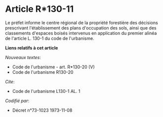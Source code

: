 # Article R*130-11

Le préfet informe le centre régional de la propriété forestière des décisions prescrivant l'établissement des plans
d'occupation des sols, ainsi que des classements d'espaces boisés intervenus en application du premier alinéa de l'article L.
130-1 du code de l'urbanisme.

**Liens relatifs à cet article**

_Nouveaux textes_:

  - Code de l'urbanisme - art. R*130-20 (V)
  - Code de l'urbanisme R130-20

_Cite_:

  - Code de l'urbanisme L130-1 AL. 1

_Codifié par_:

  - Décret n°73-1023 1973-11-08
